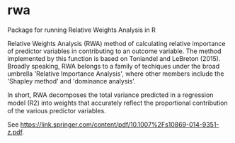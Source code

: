 # rwa
Package for running Relative Weights Analysis in R

Relative Weights Analysis (RWA) method of calculating relative importance of predictor variables in contributing to an outcome variable. The method implemented by this function is based on Toniandel and LeBreton (2015). Broadly speaking, RWA belongs to a family of techiques under the broad umbrella 'Relative Importance Analysis', where other members include the 'Shapley method' and 'dominance analysis'.

In short, RWA decomposes the total variance predicted in a regression model (R2) into weights that accurately reﬂect the proportional contribution of the various predictor variables. 

See https://link.springer.com/content/pdf/10.1007%2Fs10869-014-9351-z.pdf. 
